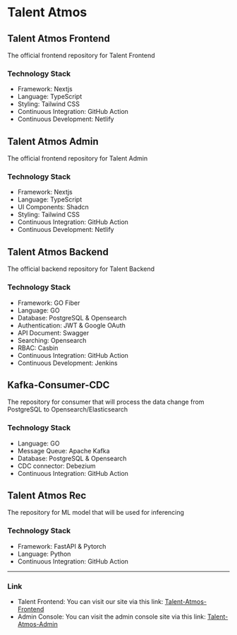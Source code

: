 # Talent Atmos

## Talent Atmos Frontend
The official frontend repository for Talent Frontend
### __Technology Stack__
- Framework: Nextjs
- Language: TypeScript
- Styling: Tailwind CSS
- Continuous Integration: GitHub Action
- Continuous Development: Netlify

## Talent Atmos Admin
The official frontend repository for Talent Admin
### __Technology Stack__
- Framework: Nextjs
- Language: TypeScript
- UI Components: Shadcn
- Styling: Tailwind CSS
- Continuous Integration: GitHub Action
- Continuous Development: Netlify

## Talent Atmos Backend
The official backend repository for Talent Backend
### __Technology Stack__
- Framework: GO Fiber
- Language: GO
- Database: PostgreSQL & Opensearch
- Authentication: JWT & Google OAuth
- API Document: Swagger
- Searching: Opensearch
- RBAC: Casbin
- Continuous Integration: GitHub Action
- Continuous Development: Jenkins

## Kafka-Consumer-CDC
The repository for consumer that will process the data change from PostgreSQL to Opensearch/Elasticsearch
### __Technology Stack__
- Language: GO
- Message Queue: Apache Kafka
- Database: PostgreSQL & Opensearch
- CDC connector: Debezium
- Continuous Integration: GitHub Action

## Talent Atmos Rec
The repository for ML model that will be used for inferencing
### __Technology Stack__
- Framework: FastAPI & Pytorch
- Language: Python
- Continuous Integration: GitHub Action

---
### Link
- Talent Frontend:  You can visit our site via this link: [Talent-Atmos-Frontend](https://talent-atmos.netlify.app)
- Admin Console: You can visit the admin console site via this link: [Talent-Atmos-Admin](https://ta-mgmt-cons.netlify.app)

<!--
**Here are some ideas to get you started:**
🙋‍♀️ A short introduction - We are Talent Atmos, we strive to be a centric of youth development events platform.
🧙 Remember, you can do mighty things with the power of [Markdown](https://docs.github.com/github/writing-on-github/getting-started-with-writing-and-formatting-on-github/basic-writing-and-formatting-syntax)
-->
